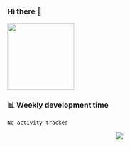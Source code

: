### Hi there 👋



<div >
  <img height="150px" src="https://github-readme-stats.vercel.app/api/top-langs/?username=Easterlings&hide_title=true&hide_border=true&layout=compact&langs_count=6&text_color=000&icon_color=fff&bg_color=0,52fa5a,4dfcff,c64dff&theme=graywhite&hide=Jupyter%20Notebook" />
</div>


### 📊 Weekly development time

<!--START_SECTION:waka-->

```text
No activity tracked
```


<div align="center"><img src="https://activity-graph.herokuapp.com/graph?username=Easterlings&theme=xcode" /></div>

<!--
**Easterlings/Easterlings** is a ✨ _special_ ✨ repository because its `README.md` (this file) appears on your GitHub profile.

Here are some ideas to get you started:

- 🔭 I’m currently working on ...
- 🌱 I’m currently learning ...
- 👯 I’m looking to collaborate on ...
- 🤔 I’m looking for help with ...
- 💬 Ask me about ...
- 📫 How to reach me: ...
- 😄 Pronouns: ...
- ⚡ Fun fact: ...
-->
